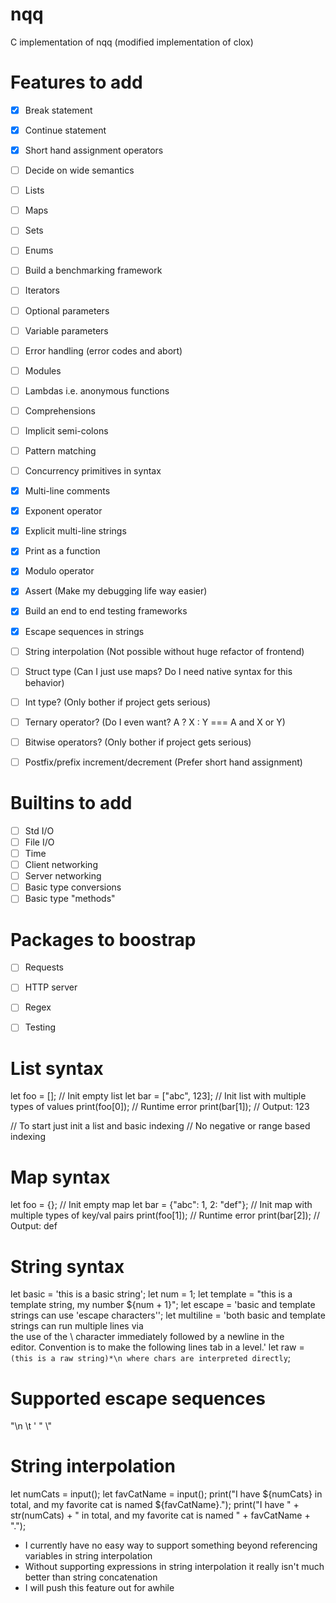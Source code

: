 # nqq
C implementation of nqq (modified implementation of clox)

# Features to add
- [x] Break statement
- [x] Continue statement
- [x] Short hand assignment operators
- [ ] Decide on wide semantics
- [ ] Lists
- [ ] Maps
- [ ] Sets
- [ ] Enums
- [ ] Build a benchmarking framework
- [ ] Iterators
- [ ] Optional parameters
- [ ] Variable parameters
- [ ] Error handling (error codes and abort)
- [ ] Modules
- [ ] Lambdas i.e. anonymous functions
- [ ] Comprehensions
- [ ] Implicit semi-colons
- [ ] Pattern matching
- [ ] Concurrency primitives in syntax
- [x] Multi-line comments
- [x] Exponent operator
- [x] Explicit multi-line strings
- [x] Print as a function
- [x] Modulo operator
- [x] Assert (Make my debugging life way easier)
- [x] Build an end to end testing frameworks
- [x] Escape sequences in strings
- [ ] String interpolation (Not possible without huge refactor of frontend)
- [ ] Struct type (Can I just use maps? Do I need native syntax for this behavior)
- [ ] Int type? (Only bother if project gets serious)
- [ ] Ternary operator? (Do I even want? A ? X : Y === A and X or Y)
- [ ] Bitwise operators? (Only bother if project gets serious)
- [ ] Postfix/prefix increment/decrement (Prefer short hand assignment)


# Builtins to add
- [ ] Std I/O
- [ ] File I/O
- [ ] Time
- [ ] Client networking
- [ ] Server networking
- [ ] Basic type conversions
- [ ] Basic type "methods"

# Packages to boostrap
- [ ] Requests
- [ ] HTTP server
- [ ] Regex
- [ ] Testing


# List syntax
let foo = []; // Init empty list
let bar = ["abc", 123]; // Init list with multiple types of values
print(foo[0]); // Runtime error
print(bar[1]); // Output: 123

// To start just init a list and basic indexing
// No negative or range based indexing

# Map syntax
let foo = {}; // Init empty map
let bar = {"abc": 1, 2: "def"}; // Init map with multiple types of key/val pairs
print(foo[1]); // Runtime error
print(bar[2]); // Output: def

# String syntax
let basic = 'this is a basic string';
let num = 1;
let template = "this is a template string, my number ${num + 1}";
let escape = 'basic and template strings can use \'escape characters\'';
let multiline = 'both basic and template strings can run multiple lines via \
    the use of the \\ character immediately followed by a newline in the \
    editor. Convention is to make the following lines tab in a level.'
let raw = `(this is a raw string)*\n where chars are interpreted directly`;

# Supported escape sequences
"\n \t \' \" \\"

# String interpolation
let numCats = input();
let favCatName = input();
print("I have ${numCats} in total, and my favorite cat is named ${favCatName}.");
print("I have " + str(numCats) + " in total, and my favorite cat is named " + favCatName + ".");

- I currently have no easy way to support something beyond referencing variables in string interpolation
- Without supporting expressions in string interpolation it really isn't much better than string concatenation
- I will push this feature out for awhile
